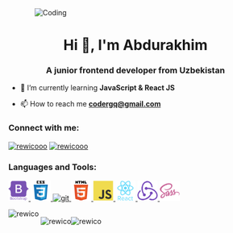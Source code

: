 <img style="display: block; margin-left: auto; margin-right: auto;" alt="Coding" width="400" src="https://media.tenor.com/z4_HKSF6Nx8AAAAM/typing-jim-carrey.gif">

<h1 align="center">Hi 👋, I'm Abdurakhim</h1>
<h3 align="center">A junior frontend developer from Uzbekistan</h3>

- 🌱 I’m currently learning **JavaScript & React JS**

- 📫 How to reach me **codergq@gmail.com**

<h3 align="left">Connect with me:</h3>
<p align="left">
<a href="https://instagram.com/rewicooo" target="blank"><img align="center" src="https://raw.githubusercontent.com/rahuldkjain/github-profile-readme-generator/master/src/images/icons/Social/instagram.svg" alt="rewicooo" height="30" width="40" /></a>
<a href="https://t.me/rewico" target="blank"><img align="center" src="https://cdn.cdnlogo.com/logos/t/57/telegram-2019.svg" alt="rewicooo" height="30" width="40" /></a>
</p>

<h3 align="left">Languages and Tools:</h3>
<p align="left"> <a href="https://getbootstrap.com" target="_blank" rel="noreferrer"> <img src="https://raw.githubusercontent.com/devicons/devicon/master/icons/bootstrap/bootstrap-plain-wordmark.svg" alt="bootstrap" width="40" height="40"/> </a> <a href="https://www.w3schools.com/css/" target="_blank" rel="noreferrer"> <img src="https://raw.githubusercontent.com/devicons/devicon/master/icons/css3/css3-original-wordmark.svg" alt="css3" width="40" height="40"/> </a> <a href="https://git-scm.com/" target="_blank" rel="noreferrer"> <img src="https://www.vectorlogo.zone/logos/git-scm/git-scm-icon.svg" alt="git" width="40" height="40"/> </a> <a href="https://www.w3.org/html/" target="_blank" rel="noreferrer"> <img src="https://raw.githubusercontent.com/devicons/devicon/master/icons/html5/html5-original-wordmark.svg" alt="html5" width="40" height="40"/> </a> <a href="https://developer.mozilla.org/en-US/docs/Web/JavaScript" target="_blank" rel="noreferrer"> <img src="https://raw.githubusercontent.com/devicons/devicon/master/icons/javascript/javascript-original.svg" alt="javascript" width="40" height="40"/> </a> <a href="https://reactjs.org/" target="_blank" rel="noreferrer"> <img src="https://raw.githubusercontent.com/devicons/devicon/master/icons/react/react-original-wordmark.svg" alt="react" width="40" height="40"/> </a> <a href="https://redux.js.org" target="_blank" rel="noreferrer"> <img src="https://raw.githubusercontent.com/devicons/devicon/master/icons/redux/redux-original.svg" alt="redux" width="40" height="40"/> </a> <a href="https://sass-lang.com" target="_blank" rel="noreferrer"> <img src="https://raw.githubusercontent.com/devicons/devicon/master/icons/sass/sass-original.svg" alt="sass" width="40" height="40"/> </a> </p>
<div style="display: flex"
<p><img align="left" src="https://github-readme-stats.vercel.app/api/top-langs?username=rewico&show_icons=true&locale=en&layout=compact" alt="rewico" /></p>

<p>&nbsp;<img align="center" src="https://github-readme-stats.vercel.app/api?username=rewico&show_icons=true&locale=en" alt="rewico" /></p>

<p><img align="center" src="https://github-readme-streak-stats.herokuapp.com/?user=rewico&" alt="rewico" /></p></div>
